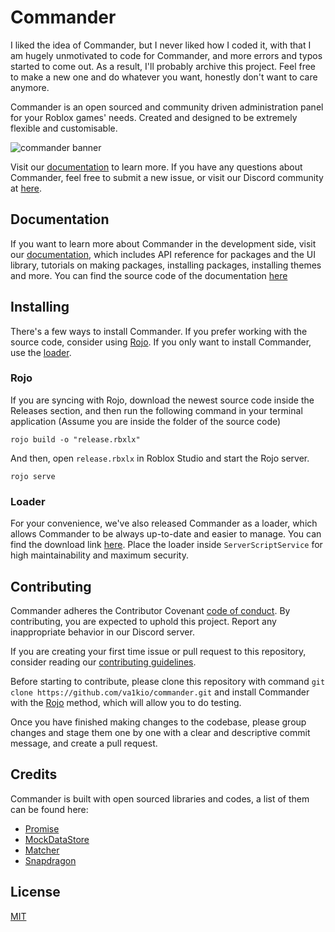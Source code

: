 # Commander

I liked the idea of Commander, but I never liked how I coded it, with that I am hugely unmotivated to code for Commander, and more errors and typos started to come out. As a result, I'll probably archive this project. Feel free to make a new one and do whatever you want, honestly don't want to care anymore.

Commander is an open sourced and community driven administration panel for your Roblox games' needs. Created and designed to be extremely flexible and customisable.

![commander banner](https://cdn.discordapp.com/attachments/813583766039560206/831496945604100136/Banner.png)

Visit our [documentation](https://commander-4.vercel.app) to learn more. If you have any questions about Commander, feel free to submit a new issue, or visit our Discord community at [here](https://va1kio.github.io/commander-site/goto#discord).

## Documentation

If you want to learn more about Commander in the development side, visit our [documentation](https://commander-4.vercel.app), which includes API reference for packages and the UI library, tutorials on making packages, installing packages, installing themes and more. You can find the source code of the documentation [here](https://github.com/va1kio/commander-site/tree/master/docs-src/v1)

## Installing

There's a few ways to install Commander. If you prefer working with the source code, consider using [Rojo](#Rojo). If you only want to install Commander, use the [loader](#Loader).

### Rojo

If you are syncing with Rojo, download the newest source code inside the Releases section, and then run the following command in your terminal application (Assume you are inside the folder of the source code)
```
rojo build -o "release.rbxlx"
```
And then, open `release.rbxlx` in Roblox Studio and start the Rojo server.
```
rojo serve
```

### Loader

For your convenience, we've also released Commander as a loader, which allows Commander to be always up-to-date and easier to manage. You can find the download link [here](https://www.roblox.com/library/6648688759/). Place the loader inside `ServerScriptService` for high maintainability and maximum security.

## Contributing

Commander adheres the Contributor Covenant [code of conduct](./CODE_OF_CONDUCT.md). By contributing, you are expected to uphold this project. Report any inappropriate behavior in our Discord server.

If you are creating your first time issue or pull request to this repository, consider reading our [contributing guidelines](./CONTRIBUTING.md).

Before starting to contribute, please clone this repository with command `git clone https://github.com/va1kio/commander.git` and install Commander with the [Rojo](#Rojo) method, which will allow you to do testing.

Once you have finished making changes to the codebase, please group changes and stage them one by one with a clear and descriptive commit message, and create a pull request.

## Credits

Commander is built with open sourced libraries and codes, a list of them can be found here:
- [Promise](https://github.com/evaera/roblox-lua-promise)
- [MockDataStore](https://github.com/buildthomas/MockDataStoreService)
- [Matcher](https://github.com/rgieseke/textredux/blob/main/util/matcher.lua)
- [Snapdragon](https://github.com/roblox-aurora/rbx-snapdragon)

## License
[MIT](./LICENSE)
